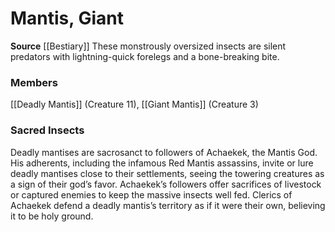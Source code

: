 ﻿---
creature_family: Mantis, Giant
id: '72'
name: Mantis, Giant
rarity: Common
source: '[[DATABASE/source/Bestiary|Bestiary]]'
trait: null
type: Creature Family

---
# Mantis, Giant

**Source** [[Bestiary]]
These monstrously oversized insects are silent predators with lightning-quick forelegs and a bone-breaking bite.

### Members

[[Deadly Mantis]] (Creature 11), [[Giant Mantis]] (Creature 3)

###  Sacred Insects

Deadly mantises are sacrosanct to followers of Achaekek, the Mantis God. His adherents, including the infamous Red Mantis assassins, invite or lure deadly mantises close to their settlements, seeing the towering creatures as a sign of their god’s favor. Achaekek’s followers offer sacrifices of livestock or captured enemies to keep the massive insects well fed. Clerics of Achaekek defend a deadly mantis’s territory as if it were their own, believing it to be holy ground.